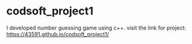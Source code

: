 # codsoft_project1
I developed number guessing game using c++.
visit the link for project:
https://43591.github.io/codsoft_project1/
